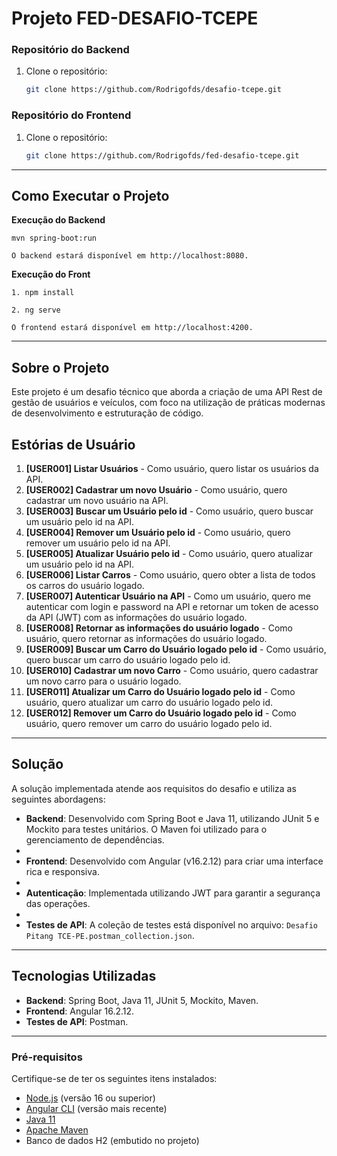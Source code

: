 # Projeto FED-DESAFIO-TCEPE

### **Repositório do Backend**
1. Clone o repositório:
   ```bash
   git clone https://github.com/Rodrigofds/desafio-tcepe.git

### **Repositório do Frontend**
1. Clone o repositório:
   ```bash
   git clone https://github.com/Rodrigofds/fed-desafio-tcepe.git

---
## **Como Executar o Projeto**

 **Execução do Backend**

    mvn spring-boot:run

    O backend estará disponível em http://localhost:8080.

 **Execução do Front**

    1. npm install

    2. ng serve

    O frontend estará disponível em http://localhost:4200.

---

## **Sobre o Projeto**
Este projeto é um desafio técnico que aborda a criação de uma API Rest de gestão de usuários e veículos,
com foco na utilização de práticas modernas de desenvolvimento e estruturação de código.


## **Estórias de Usuário**
1. **[USER001] Listar Usuários** - Como usuário, quero listar os usuários da API.
2. **[USER002] Cadastrar um novo Usuário** - Como usuário, quero cadastrar um novo usuário na API.
3. **[USER003] Buscar um Usuário pelo id** - Como usuário, quero buscar um usuário pelo id na API.
4. **[USER004] Remover um Usuário pelo id** - Como usuário, quero remover um usuário pelo id na API.
5. **[USER005] Atualizar Usuário pelo id** - Como usuário, quero atualizar um usuário pelo id na API.
6. **[USER006] Listar Carros** - Como usuário, quero obter a lista de todos os carros do usuário logado.
7. **[USER007] Autenticar Usuário na API** - Como um usuário, quero me autenticar com login e password na API e retornar um token de acesso da API (JWT) com as informações do usuário logado.
8. **[USER008] Retornar as informações do usuário logado** - Como usuário, quero retornar as informações do usuário logado.
9. **[USER009] Buscar um Carro do Usuário logado pelo id** - Como usuário, quero buscar um carro do usuário logado pelo id.
10. **[USER010] Cadastrar um novo Carro** - Como usuário, quero cadastrar um novo carro para o usuário logado.
11. **[USER011] Atualizar um Carro do Usuário logado pelo id** - Como usuário, quero atualizar um carro do usuário logado pelo id.
12. **[USER012] Remover um Carro do Usuário logado pelo id** - Como usuário, quero remover um carro do usuário logado pelo id.

---

## **Solução**
A solução implementada atende aos requisitos do desafio e utiliza as seguintes abordagens:

- **Backend**: Desenvolvido com Spring Boot e Java 11, utilizando JUnit 5 e Mockito para testes unitários. O Maven foi utilizado para o gerenciamento de dependências.
- 
- **Frontend**: Desenvolvido com Angular (v16.2.12) para criar uma interface rica e responsiva.
- 
- **Autenticação**: Implementada utilizando JWT para garantir a segurança das operações.
- 
- **Testes de API**: A coleção de testes está disponível no arquivo: `Desafio Pitang TCE-PE.postman_collection.json`.

---

## **Tecnologias Utilizadas**
- **Backend**: Spring Boot, Java 11, JUnit 5, Mockito, Maven.
- **Frontend**: Angular 16.2.12.
- **Testes de API**: Postman.

---
  

### **Pré-requisitos**
Certifique-se de ter os seguintes itens instalados:
- [Node.js](https://nodejs.org/) (versão 16 ou superior)
- [Angular CLI](https://angular.io/cli) (versão mais recente)
- [Java 11](https://www.oracle.com/java/technologies/javase-jdk11-downloads.html)
- [Apache Maven](https://maven.apache.org/)
- Banco de dados H2 (embutido no projeto)

